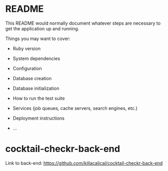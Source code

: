 # README

This README would normally document whatever steps are necessary to get the
application up and running.

Things you may want to cover:

* Ruby version

* System dependencies

* Configuration

* Database creation

* Database initialization

* How to run the test suite

* Services (job queues, cache servers, search engines, etc.)

* Deployment instructions

* ...
# cocktail-checkr-back-end

Link to back-end: https://github.com/killacalical/cocktail-checkr-back-end
